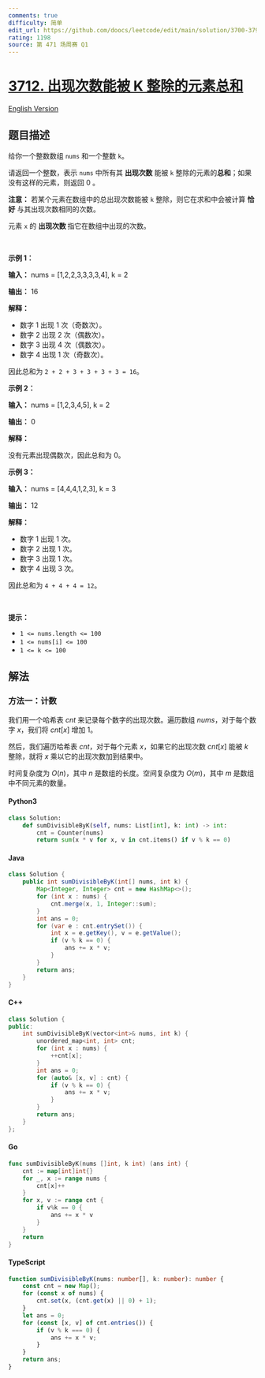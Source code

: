 ```yaml
---
comments: true
difficulty: 简单
edit_url: https://github.com/doocs/leetcode/edit/main/solution/3700-3799/3712.Sum%20of%20Elements%20With%20Frequency%20Divisible%20by%20K/README.md
rating: 1198
source: 第 471 场周赛 Q1
---
```


<!-- problem:start -->

# [3712. 出现次数能被 K 整除的元素总和](https://leetcode.cn/problems/sum-of-elements-with-frequency-divisible-by-k)

[English Version](/solution/3700-3799/3712.Sum%20of%20Elements%20With%20Frequency%20Divisible%20by%20K/README_EN.md)

## 题目描述

<!-- description:start -->

<p>给你一个整数数组 <code>nums</code> 和一个整数 <code>k</code>。</p>

<p>请返回一个整数，表示 <code>nums</code> 中所有其 <strong>出现次数</strong> 能被 <code>k</code> 整除的元素的<strong>总和</strong>；如果没有这样的元素，则返回 0 。</p>

<p><strong>注意：</strong> 若某个元素在数组中的总出现次数能被 <code>k</code> 整除，则它在求和中会被计算 <strong>恰好</strong> 与其出现次数相同的次数。</p>

<p>元素 <code>x</code> 的&nbsp;<strong>出现次数&nbsp;</strong>指它在数组中出现的次数。</p>

<p>&nbsp;</p>

<p><strong class="example">示例 1：</strong></p>

<div class="example-block">
<p><strong>输入：</strong> <span class="example-io">nums = [1,2,2,3,3,3,3,4], k = 2</span></p>

<p><strong>输出：</strong> <span class="example-io">16</span></p>

<p><strong>解释：</strong></p>

<ul>
	<li>数字 1 出现 1 次（奇数次）。</li>
	<li>数字 2 出现 2 次（偶数次）。</li>
	<li>数字 3 出现 4 次（偶数次）。</li>
	<li>数字 4 出现 1 次（奇数次）。</li>
</ul>

<p>因此总和为 <code>2 + 2 + 3 + 3 + 3 + 3 = 16</code>。</p>
</div>

<p><strong class="example">示例 2：</strong></p>

<div class="example-block">
<p><strong>输入：</strong> <span class="example-io">nums = [1,2,3,4,5], k = 2</span></p>

<p><strong>输出：</strong> <span class="example-io">0</span></p>

<p><strong>解释：</strong></p>

<p>没有元素出现偶数次，因此总和为 0。</p>
</div>

<p><strong class="example">示例 3：</strong></p>

<div class="example-block">
<p><strong>输入：</strong> <span class="example-io">nums = [4,4,4,1,2,3], k = 3</span></p>

<p><strong>输出：</strong> <span class="example-io">12</span></p>

<p><strong>解释：</strong></p>

<ul>
	<li>数字 1 出现 1 次。</li>
	<li>数字 2 出现 1 次。</li>
	<li>数字 3 出现 1 次。</li>
	<li>数字 4 出现 3 次。</li>
</ul>

<p>因此总和为 <code>4 + 4 + 4 = 12</code>。</p>
</div>

<p>&nbsp;</p>

<p><strong>提示：</strong></p>

<ul>
	<li><code>1 &lt;= nums.length &lt;= 100</code></li>
	<li><code>1 &lt;= nums[i] &lt;= 100</code></li>
	<li><code>1 &lt;= k &lt;= 100</code></li>
</ul>

<!-- description:end -->

## 解法

<!-- solution:start -->

### 方法一：计数

我们用一个哈希表 $\textit{cnt}$ 来记录每个数字的出现次数。遍历数组 $\textit{nums}$，对于每个数字 $x$，我们将 $\textit{cnt}[x]$ 增加 $1$。

然后，我们遍历哈希表 $\textit{cnt}$，对于每个元素 $x$，如果它的出现次数 $\textit{cnt}[x]$ 能被 $k$ 整除，就将 $x$ 乘以它的出现次数加到结果中。

时间复杂度为 $O(n)$，其中 $n$ 是数组的长度。空间复杂度为 $O(m)$，其中 $m$ 是数组中不同元素的数量。

<!-- tabs:start -->

#### Python3

```python
class Solution:
    def sumDivisibleByK(self, nums: List[int], k: int) -> int:
        cnt = Counter(nums)
        return sum(x * v for x, v in cnt.items() if v % k == 0)
```

#### Java

```java
class Solution {
    public int sumDivisibleByK(int[] nums, int k) {
        Map<Integer, Integer> cnt = new HashMap<>();
        for (int x : nums) {
            cnt.merge(x, 1, Integer::sum);
        }
        int ans = 0;
        for (var e : cnt.entrySet()) {
            int x = e.getKey(), v = e.getValue();
            if (v % k == 0) {
                ans += x * v;
            }
        }
        return ans;
    }
}
```

#### C++

```cpp
class Solution {
public:
    int sumDivisibleByK(vector<int>& nums, int k) {
        unordered_map<int, int> cnt;
        for (int x : nums) {
            ++cnt[x];
        }
        int ans = 0;
        for (auto& [x, v] : cnt) {
            if (v % k == 0) {
                ans += x * v;
            }
        }
        return ans;
    }
};
```

#### Go

```go
func sumDivisibleByK(nums []int, k int) (ans int) {
    cnt := map[int]int{}
    for _, x := range nums {
        cnt[x]++
    }
    for x, v := range cnt {
        if v%k == 0 {
            ans += x * v
        }
    }
    return
}
```

#### TypeScript

```ts
function sumDivisibleByK(nums: number[], k: number): number {
    const cnt = new Map();
    for (const x of nums) {
        cnt.set(x, (cnt.get(x) || 0) + 1);
    }
    let ans = 0;
    for (const [x, v] of cnt.entries()) {
        if (v % k === 0) {
            ans += x * v;
        }
    }
    return ans;
}
```

<!-- tabs:end -->

<!-- solution:end -->

<!-- problem:end -->
